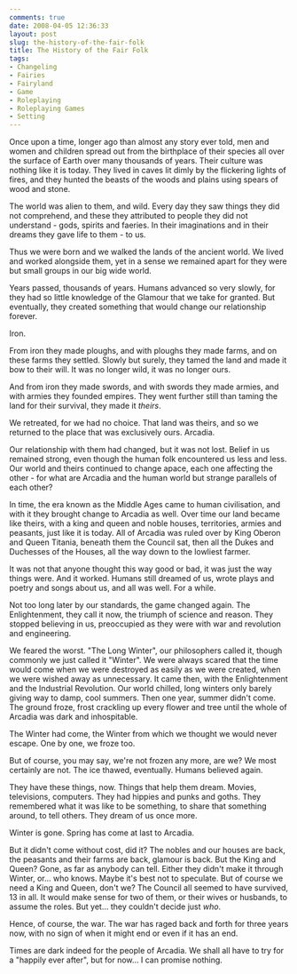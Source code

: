 ```yaml
---
comments: true
date: 2008-04-05 12:36:33
layout: post
slug: the-history-of-the-fair-folk
title: The History of the Fair Folk
tags:
- Changeling
- Fairies
- Fairyland
- Game
- Roleplaying
- Roleplaying Games
- Setting
---
```


<div>
<p>Once upon a time, longer ago than almost any story ever told, men and women and children spread out from the birthplace of their species all over the surface of Earth over many thousands of years.  Their culture was nothing like it is today.  They lived in caves lit dimly by the flickering lights of fires, and they hunted the beasts of the woods and plains using spears of wood and stone.</p>
<p>The world was alien to them, and wild.  Every day they saw things they did not comprehend, and these they attributed to people they did not understand - gods, spirits and faeries.  In their imaginations and in their dreams they gave life to them - to us.</p>
<p>Thus we were born and we walked the lands of the ancient world.  We lived and worked alongside them, yet in a sense we remained apart for they were but small groups in our big wide world.</p>
<p>Years passed, thousands of years.  Humans advanced so very slowly, for they had so little knowledge of the Glamour that we take for granted.  But eventually, they created something that would change our relationship forever.</p>
<p>Iron.</p>
<p>From iron they made ploughs, and with ploughs they made farms, and on these farms they settled.  Slowly but surely, they tamed the land and made it bow to their will.  It was no longer wild, it was no longer ours.</p>
<p>And from iron they made swords, and with swords they made armies, and with armies they founded empires.  They went further still than taming the land for their survival, they made it <i>theirs</i>.</p>
<p>We retreated, for we had no choice.  That land was theirs, and so we returned to the place that was exclusively ours.  Arcadia.</p>
<p>Our relationship with them had changed, but it was not lost.  Belief in us remained strong, even though the human folk encountered us less and less.  Our world and theirs continued to change apace, each one affecting the other - for what are Arcadia and the human world but strange parallels of each other?</p>
<p>In time, the era known as the Middle Ages came to human civilisation, and with it they brought change to Arcadia as well.  Over time our land became like theirs, with a king and queen and noble houses, territories, armies and peasants, just like it is today.  All of Arcadia was ruled over by King Oberon and Queen Titania, beneath them the Council sat, then all the Dukes and Duchesses of the Houses, all the way down to the lowliest farmer.</p>
<p>It was not that anyone thought this way good or bad, it was just the way things were.  And it worked.  Humans still dreamed of us, wrote plays and poetry and songs about us, and all was well.  For a while.</p>
<p>Not too long later by our standards, the game changed again.  The Enlightenment, they call it now, the triumph of science and reason.  They stopped believing in us, preoccupied as they were with war and revolution and engineering.</p>
<p>We feared the worst.  "The Long Winter", our philosophers called it, though commonly we just called it "Winter".  We were always scared that the time would come when we were destroyed as easily as we were created, when we were wished away as unnecessary.  It came then, with the Enlightenment and the Industrial Revolution.  Our world chilled, long winters only barely giving way to damp, cool summers.  Then one year, summer didn&#039;t come.  The ground froze, frost crackling up every flower and tree until the whole of Arcadia was dark and inhospitable.</p>
<p>The Winter had come, the Winter from which we thought we would never escape.  One by one, we froze too.</p>
<p>But of course, you may say, we&#039;re not frozen any more, are we?  We most certainly are not.  The ice thawed, eventually.  Humans believed again.</p>
<p>They have these things, now.  Things that help them dream.  Movies, televisions, computers.  They had hippies and punks and goths.  They remembered what it was like to be something, to share that something around, to tell others.  They dream of us once more.</p>
<p>Winter is gone.  Spring has come at last to Arcadia.</p>
<p>But it didn&#039;t come without cost, did it?  The nobles and our houses are back, the peasants and their farms are back, glamour is back.  But the King and Queen?  Gone, as far as anybody can tell.  Either they didn&#039;t make it through Winter, or... who knows.  Maybe it&#039;s best not to speculate.  But of course we need a King and Queen, don&#039;t we?  The Council all seemed to have survived, 13 in all.  It would make sense for two of them, or their wives or husbands, to assume the roles.  But yet... they couldn&#039;t decide just <i>who</i>.</p>
<p>Hence, of course, the war.  The war has raged back and forth for three years now, with no sign of when it might end or even if it has an end.</p>
<p>Times are dark indeed for the people of Arcadia.  We shall all have to try for a "happily ever after", but for now...  I can promise nothing.</p>
</div>
